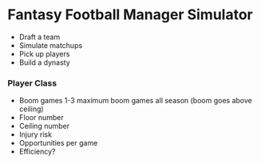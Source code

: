 # Fantasy Football Manager Simulator

* Draft a team
* Simulate matchups
* Pick up players
* Build a dynasty


### Player Class

* Boom games 1-3 maximum boom games all season (boom goes above ceiling)
* Floor number
* Ceiling number
* Injury risk
* Opportunities per game
* Efficiency?

